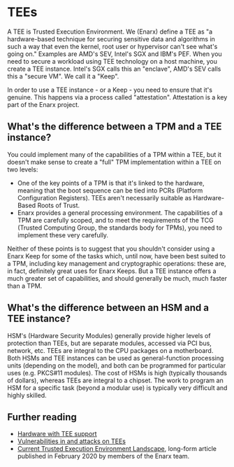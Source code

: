 # TEEs
A TEE is Trusted Execution Environment.  We (Enarx) define a TEE as "a hardware-based technique for securing sensitive data and algorithms in such a way that even the kernel, root user or hypervisor can't see what's going on."  Examples are AMD's SEV, Intel's SGX and IBM's PEF.  When you need to secure a workload using TEE technology on a host machine, you create a TEE instance.  Intel's SGX calls this an "enclave", AMD's SEV calls this a "secure VM".  We call it a "Keep".

In order to use a TEE instance - or a Keep - you need to ensure that it's genuine.  This happens via a process called "attestation".  Attestation is a key part of the Enarx project.

## What's the difference between a TPM and a TEE instance?
You could implement many of the capabilities of a TPM within a TEE, but it doesn't make sense to create a "full" TPM implementation within a TEE on two levels:
* One of the key points of a TPM is that it's linked to the hardware, meaning that the boot sequence can be tied into PCRs (Platform Configuration Registers). TEEs aren't necessarily suitable as Hardware-Based Roots of Trust.
* Enarx provides a general processing environment.  The capabilities of a TPM are carefully scoped, and to meet the requirements of the TCG (Trusted Computing Group, the standards body for TPMs), you need to implement these very carefully.

Neither of these points is to suggest that you shouldn't consider using a Enarx Keep for some of the tasks which, until now, have been best suited to a TPM, including key management and cryptographic operations: these are, in fact, definitely great uses for Enarx Keeps. But a TEE instance offers a much greater set of capabilities, and should generally be much, much faster than a TPM.

## What's the difference between an HSM and a TEE instance?
HSM's (Hardware Security Modules) generally provide higher levels of protection than TEEs, but are separate modules, accessed via PCI bus, network, etc. TEEs are integral to the CPU packages on a motherboard.  Both HSMs and TEE instances can be used as general-function processing units (depending on the model), and both can be programmed for particular uses (e.g. PKCS#11 modules). The cost of HSMs is high (typically thousands of dollars), whereas TEEs are integral to a chipset. The work to program an HSM for a specific task (beyond a modular use) is typically very difficult and highly skilled.

## Further reading
- [Hardware with TEE support](Hardware)
- [Vulnerabilities in and attacks on TEEs](Vulnerabilities-Attacks)
- [Current Trusted Execution Environment Landscape](https://next.redhat.com/2019/12/02/current-trusted-execution-environment-landscape/), long-form article published in February 2020 by members of the Enarx team.
